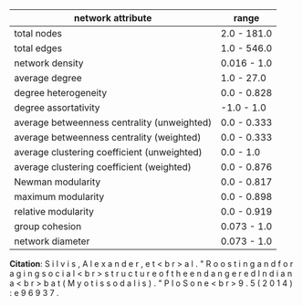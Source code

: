 network attribute|range
---|---
total nodes|2.0 - 181.0
total edges|1.0 - 546.0
network density|0.016 - 1.0
average degree|1.0 - 27.0
degree heterogeneity|0.0 - 0.828
degree assortativity|-1.0 - 1.0
average betweenness centrality (unweighted)|0.0 - 0.333
average betweenness centrality (weighted)|0.0 - 0.333
average clustering coefficient (unweighted)|0.0 - 1.0
average clustering coefficient (weighted)|0.0 - 0.876
Newman modularity|0.0 - 0.817
maximum modularity|0.0 - 0.898
relative modularity|0.0 - 0.919
group cohesion|0.073 - 1.0
network diameter|0.073 - 1.0
**Citation**: S i l v i s , A l e x a n d e r , e t < b r > a l . " R o o s t i n g a n d f o r a g i n g s o c i a l < b r > s t r u c t u r e o f t h e e n d a n g e r e d I n d i a n a < b r > b a t ( M y o t i s s o d a l i s ) . " P l o S o n e < b r > 9 . 5 ( 2 0 1 4 ) : e 9 6 9 3 7 .